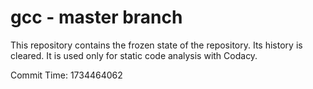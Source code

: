 # gcc - master branch

This repository contains the frozen state of the repository.
Its history is cleared. It is used only for static code
analysis with Codacy.

Commit Time: 1734464062